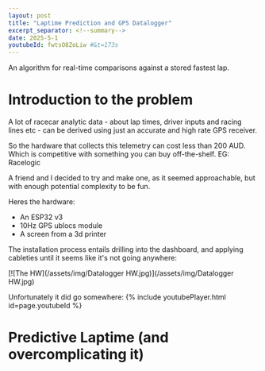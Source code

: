 ```yaml
---
layout: post
title: "Laptime Prediction and GPS Datalogger"
excerpt_separator: <!--summary-->
date: 2025-5-1
youtubeId: fwtsO8ZoLiw #&t=173s
---
```

An algorithm for real-time comparisons against a stored fastest lap.
 <!--summary-->



# Introduction to the problem

A lot of racecar analytic data - about lap times, driver inputs and racing lines etc - can be derived using just an accurate and high rate GPS receiver.

So the hardware that collects this telemetry can cost less than 200 AUD. Which is competitive with something you can buy off-the-shelf. EG: Racelogic <LINK>

A friend and I decided to try and make one, as it seemed approachable, but with enough potential complexity to be fun.

Heres the hardware:
 - An ESP32 v3
 - 10Hz GPS ublocs module
 - A screen from a 3d printer

The installation process entails drilling into the dashboard, and applying cableties until it seems like it's not going anywhere: 

[![The HW](/assets/img/Datalogger HW.jpg)](/assets/img/Datalogger HW.jpg)

Unfortunately it did go somewhere:
{% include youtubePlayer.html id=page.youtubeId %}

# Predictive Laptime (and overcomplicating it)


